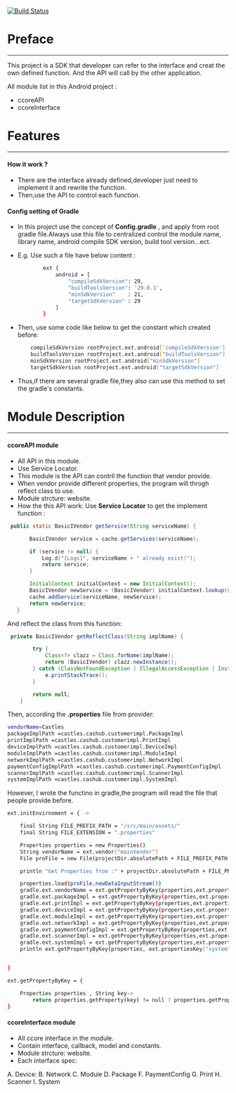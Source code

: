 
[![Build Status](https://travis-ci.org/joemccann/dillinger.svg?branch=master)](https://travis-ci.org/joemccann/dillinger)

# Preface
----------
This project is a SDK that developer can refer to the interface and creat the own defined function.
And the API will call by the other application.

All module list in this Android project :
  - ccoreAPI
  - ccoreInterface
  
# Features
----------
#### How it work ?

- There are the interface already defined,developer just need to implement it and rewrite the function.
- Then,use the API to control each function.
    
 #### Config setting of Gradle
 - In this project use the concept of **Config.gradle** , and apply from root gradle file.Always use this file to centralized control the module name, library name, android compile SDK version, build tool version...ect.
 
 - E.g. Use such a file have below content :
    ```sh
            ext {
                android = [
                    "compileSdkVersion": 29,
                    "buildToolsVersion": '29.0.1',
                    "minSdkVersion"    : 21,
                    "targetSdkVersion" : 29
                ]
            }
    ```
    
 - Then, use some code like below to get the constant which created before:
    ```sh
        compileSdkVersion rootProject.ext.android['compileSdkVersion']
        buildToolsVersion rootProject.ext.android["buildToolsVersion"]
        minSdkVersion rootProject.ext.android["minSdkVersion"]
        targetSdkVersion rootProject.ext.android["targetSdkVersion"]
    ```
 - Thus,if there are several gradle file,they also can use this method to set the gradle's constants.

# Module Description
----------

#### ccoreAPI module
 - All API in this module.
 - Use Service Locator.
 - This module is the API can contrll the function that vendor provide.
 - When vendor provide different properties, the program will throgh reflect class to use.
 - Module strcture: website.
 - How the this API work:
 Use **Service Locator** to get the implement function : 
 ```java
  public static BasicIVendor getService(String serviceName) {

        BasicIVendor service = cache.getServices(serviceName);

        if (service != null) {
            Log.d("[Logs]", serviceName + " already exist!");
            return service;
        }

        InitialContext initialContext = new InitialContext();
        BasicIVendor newService = (BasicIVendor) initialContext.lookup(serviceName);
        cache.addService(serviceName, newService);
        return newService;
    }

 ```

And reflect the class from this function:

```java
 private BasicIVendor getReflectClass(String implName) {

        try {
            Class<?> clazz = Class.forName(implName);
            return (BasicIVendor) clazz.newInstance();
        } catch (ClassNotFoundException | IllegalAccessException | InstantiationException e) {
            e.printStackTrace();
        }

        return null;
    }
```
Then, according the **.properties** file from provider:

```sh
vendorName=Castles
packageImplPath =castles.cashub.customerimpl.PackageImpl
printImplPath =castles.cashub.customerimpl.PrintImpl
deviceImplPath =castles.cashub.customerimpl.DeviceImpl
moduleImplPath =castles.cashub.customerimpl.ModuleImpl
networkImplPath =castles.cashub.customerimpl.NetworkImpl
paymentConfigImplPath =castles.cashub.customerimpl.PaymentConfigImpl
scannerImplPath =castles.cashub.customerimpl.ScannerImpl
systemImplPath =castles.cashub.customerimpl.SystemImpl
```

However, I wrote the functino in gradle,the program will read the file that people provide before.
```sh
ext.initEnvirnoment = { ->

    final String FILE_PREFIX_PATH = "/src/main/assets/"
    final String FILE_EXTENSION = ".properties"

    Properties properties = new Properties()
    String vendorName = ext.vendor["mainVendor"]
    File proFile = new File(projectDir.absolutePath + FILE_PREFIX_PATH, vendorName + FILE_EXTENSION)

    println "Get Properties from :" + projectDir.absolutePath + FILE_PREFIX_PATH + vendorName + FILE_EXTENSION

    properties.load(proFile.newDataInputStream())
    gradle.ext.vendorName = ext.getPropertyByKey(properties,ext.propertiesKey["vendor"])
    gradle.ext.packageImpl = ext.getPropertyByKey(properties,ext.propertiesKey["package"])
    gradle.ext.printImpl = ext.getPropertyByKey(properties,ext.propertiesKey["print"])
    gradle.ext.deviceImpl = ext.getPropertyByKey(properties,ext.propertiesKey["device"])
    gradle.ext.moduleImpl = ext.getPropertyByKey(properties,ext.propertiesKey["module"])
    gradle.ext.networkImpl = ext.getPropertyByKey(properties,ext.propertiesKey["network"])
    gradle.ext.paymentConfigImpl = ext.getPropertyByKey(properties,ext.propertiesKey["paymentConfig"])
    gradle.ext.scannerImpl = ext.getPropertyByKey(properties,ext.propertiesKey["scanner"])
    gradle.ext.systemImpl = ext.getPropertyByKey(properties,ext.propertiesKey["system"])
    println ext.getPropertyByKey(properties, ext.propertiesKey["system"])


}

ext.getPropertyByKey = {

    Properties properties , String key->
        return properties.getProperty(key) != null ? properties.getProperty(key) : ""
}
```

#### ccoreInterface module
 - All ccore interface in the module.
 - Contain interface, callback, model and constants.
 - Module strcture: website.
 - Each interface spec:

A. Device: 
B. Network
C. Module
D. Package
F. PaymentConfig
G. Print
H. Scanner
I. System
